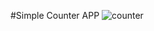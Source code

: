 #Simple Counter APP
![counter](https://github.com/aykutreisoglu/react-counter-app/blob/master/figures/counterApp.PNG)
